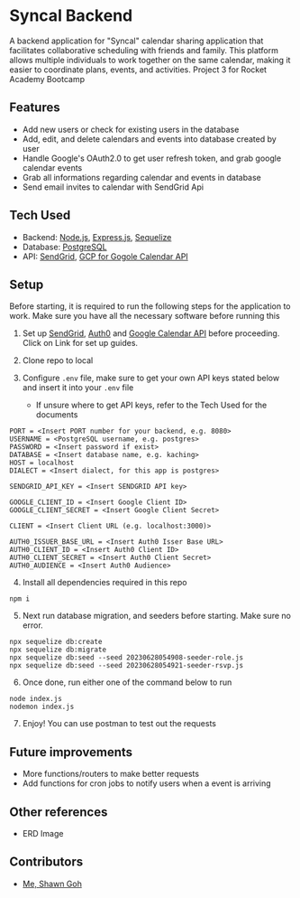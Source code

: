 # Syncal Backend

A backend application for "Syncal" calendar sharing application that facilitates collaborative scheduling with friends and family. This platform allows multiple individuals to work together on the same calendar, making it easier to coordinate plans, events, and activities.
Project 3 for Rocket Academy Bootcamp

## Features

- Add new users or check for existing users in the database
- Add, edit, and delete calendars and events into database created by user
- Handle Google's OAuth2.0 to get user refresh token, and grab google calendar events
- Grab all informations regarding calendar and events in database
- Send email invites to calendar with SendGrid Api

## Tech Used

- Backend: [Node.js](https://nodejs.org/en), [Express.js](https://expressjs.com/), [Sequelize](https://sequelize.org/)
- Database: [PostgreSQL](https://www.postgresql.org/)
- API: [SendGrid](https://sendgrid.com/), [GCP for Gogole Calendar API](https://cloud.google.com/)

## Setup

Before starting, it is required to run the following steps for the application to work. Make sure you have all the necessary software before running this

1. Set up [SendGrid](https://www.youtube.com/watch?v=qFDgH6dHRA4&ab_channel=MafiaCodes), [Auth0](https://www.youtube.com/watch?v=jgKRnhJBfpQ&t=332s&ab_channel=codeSTACKr) and [Google Calendar API](https://www.youtube.com/watch?v=njjGOz3L4WU&t=1s&ab_channel=RobotSquad) before proceeding. Click on Link for set up guides.

2. Clone repo to local

3. Configure `.env` file, make sure to get your own API keys stated below and insert it into your `.env` file
   - If unsure where to get API keys, refer to the Tech Used for the documents

```
PORT = <Insert PORT number for your backend, e.g. 8080>
USERNAME = <PostgreSQL username, e.g. postgres>
PASSWORD = <Insert password if exist>
DATABASE = <Insert database name, e.g. kaching>
HOST = localhost
DIALECT = <Insert dialect, for this app is postgres>

SENDGRID_API_KEY = <Insert SENDGRID API key>

GOOGLE_CLIENT_ID = <Insert Google Client ID>
GOOGLE_CLIENT_SECRET = <Insert Google Client Secret>

CLIENT = <Insert Client URL (e.g. localhost:3000)>

AUTH0_ISSUER_BASE_URL = <Insert Auth0 Isser Base URL>
AUTH0_CLIENT_ID = <Insert Auth0 Client ID>
AUTH0_CLIENT_SECRET = <Insert Auth0 Client Secret>
AUTH0_AUDIENCE = <Insert Auth0 Audience>
```

4. Install all dependencies required in this repo

```
npm i
```

5. Next run database migration, and seeders before starting. Make sure no error.

```
npx sequelize db:create
npx sequelize db:migrate
npx sequelize db:seed --seed 20230628054908-seeder-role.js
npx sequelize db:seed --seed 20230628054921-seeder-rsvp.js
```

6. Once done, run either one of the command below to run

```
node index.js
nodemon index.js
```

7. Enjoy! You can use postman to test out the requests

## Future improvements

- More functions/routers to make better requests
- Add functions for cron jobs to notify users when a event is arriving

## Other references

- ERD Image

## Contributors

- [Me, Shawn Goh](https://github.com/shawn-goh24)
